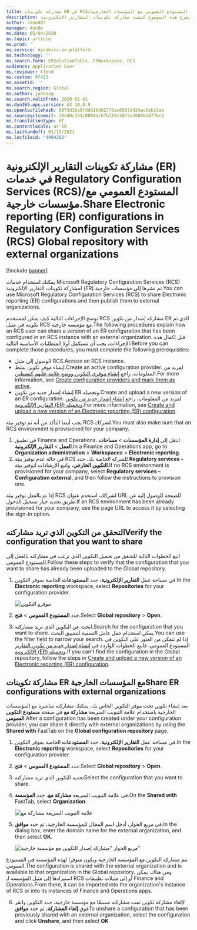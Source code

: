 ```yaml
---
title: مشاركة تكوينات ER في RCS/المستودع العمومي مع المؤسسات الخارجية
description: يشرح هذه الموضوع كيفية مشاركة تكوينات التقارير الإلكترونية (ER) في خدمات Microsoft Regulatory Configuration Services (RCS)/المستودع العمومي مباشرة مع مؤسسات خارجية.
author: JaneA07
manager: AnnBe
ms.date: 05/04/2020
ms.topic: article
ms.prod: ''
ms.service: dynamics-ax-platform
ms.technology: ''
ms.search.form: ERSolutionTable, ERWorkspace, RCS
audience: Application User
ms.reviewer: kfend
ms.custom: 97423
ms.assetid: ''
ms.search.region: Global
ms.author: janeaug
ms.search.validFrom: 2020-02-01
ms.dyn365.ops.version: AX 10.0.9
ms.openlocfilehash: 0973d36a8fddd16d02776ac6567d424ac6ebc3ae
ms.sourcegitcommit: 38d40c331c8894acb7b119c5073e3088b54776c1
ms.translationtype: HT
ms.contentlocale: ar-SA
ms.lasthandoff: 01/15/2021
ms.locfileid: "4994282"
---
```

# <a name="share-electronic-reporting-er-configurations-in-regulatory-configuration-services-rcs-global-repository-with-external-organizations"></a><span data-ttu-id="24bfe-103">مشاركة تكوينات التقارير الإلكترونية (ER) في خدمات Regulatory Configuration Services (RCS)/المستودع العمومي مع مؤسسات خارجية.</span><span class="sxs-lookup"><span data-stu-id="24bfe-103">Share Electronic reporting (ER) configurations in Regulatory Configuration Services (RCS) Global repository with external organizations</span></span>

[!include [banner](../includes/banner.md)]

<span data-ttu-id="24bfe-104">يمكنك استخدام خدمات Microsoft Regulatory Configuration Services (RCS) لمشاركة تكوينات التقارير الإلكترونية (ER) ثم نشرها إلى مؤسسات خارجية.</span><span class="sxs-lookup"><span data-stu-id="24bfe-104">You can use Microsoft Regulatory Configuration Services (RCS) to share Electronic reporting (ER) configurations and then publish them to external organizations.</span></span>

<span data-ttu-id="24bfe-105">توضح الإجراءات التالية كيف يمكن لمستخدم RCS مشاركه إصدار من تكوين ER الذي تم تكوينه في مثيل RCS مع مؤسسة خارجية.</span><span class="sxs-lookup"><span data-stu-id="24bfe-105">The following procedures explain how an RCS user can share a version of an ER configuration that has been configured in an RCS instance with an external organization.</span></span> <span data-ttu-id="24bfe-106">قبل إكمال هذه الإجراءات، يجب أن تستكمل أولا المتطلبات الأساسية التالية:</span><span class="sxs-lookup"><span data-stu-id="24bfe-106">Before you can complete those procedures, you must complete the following prerequisites:</span></span>

- <span data-ttu-id="24bfe-107">الوصول إلى مثيل RCS.</span><span class="sxs-lookup"><span data-stu-id="24bfe-107">Access an RCS instance.</span></span>
- <span data-ttu-id="24bfe-108">إنشاء موفر تكوين نشط.</span><span class="sxs-lookup"><span data-stu-id="24bfe-108">Create an active configuration provider.</span></span> <span data-ttu-id="24bfe-109">لمزيد من المعلومات، راجع [إنشاء موفري التكوين ووضع علامة عليهم كنشطين](../../fin-ops-core/dev-itpro/analytics/tasks/er-configuration-provider-mark-it-active-2016-11.md).</span><span class="sxs-lookup"><span data-stu-id="24bfe-109">For more information, see [Create configuration providers and mark them as active](../../fin-ops-core/dev-itpro/analytics/tasks/er-configuration-provider-mark-it-active-2016-11.md).</span></span>
- <span data-ttu-id="24bfe-110">إنشاء إصدار جديد من تكوين ER وتحميله.</span><span class="sxs-lookup"><span data-stu-id="24bfe-110">Create and upload a new version of an ER configuration.</span></span> <span data-ttu-id="24bfe-111">لمزيد من المعلومات، راجع [إنشاء إصدار جديد من تكوين التقارير الإلكترونية (ER) وتحميله](rcs-global-repo-upload.md).</span><span class="sxs-lookup"><span data-stu-id="24bfe-111">For more information, see [Create and upload a new version of an Electronic reporting (ER) configuration](rcs-global-repo-upload.md).</span></span>

<span data-ttu-id="24bfe-112">يجب أيضا التأكد من أنه تم توفير بيئة RCS لشركك.</span><span class="sxs-lookup"><span data-stu-id="24bfe-112">You must also make sure that an RCS environment is provisioned for your company.</span></span>

1. <span data-ttu-id="24bfe-113">في تطبيق Finance and Operations، انتقل إلى **إدارة المؤسسات** \> **مساحات العمل** \> **التقارير الإلكترونية**.</span><span class="sxs-lookup"><span data-stu-id="24bfe-113">In a Finance and Operations app, go to **Organization administration** \> **Workspaces** \> **Electronic reporting**.</span></span>
2. <span data-ttu-id="24bfe-114">في حالة عدم توفير بيئة RCS للشركة الخاصة بك، حدد **Regulatory services - التكوين الخارجي**، واتبع الإرشادات لتوفير بيئة.</span><span class="sxs-lookup"><span data-stu-id="24bfe-114">If no RCS environment is provisioned for your company, select **Regulatory services – Configuration external**, and then follow the instructions to provision one.</span></span>

<span data-ttu-id="24bfe-115">إذا تم بالفعل توفير بيئة RCS لشركك، استخدم عنوان URL للصفحة للوصول إليه عن طريق تحديد خيار تسجيل الدخول.</span><span class="sxs-lookup"><span data-stu-id="24bfe-115">If an RCS environment has been already provisioned for your company, use the page URL to access it by selecting the sign-in option.</span></span>

## <a name="verify-the-configuration-that-you-want-to-share"></a><span data-ttu-id="24bfe-116">التحقق من التكوين الذي تريد مشاركته</span><span class="sxs-lookup"><span data-stu-id="24bfe-116">Verify the configuration that you want to share</span></span>

<span data-ttu-id="24bfe-117">اتبع الخطوات التالية للتحقق من تحميل التكوين الذي ترغب في مشاركته بالفعل إلى المستودع العمومي.</span><span class="sxs-lookup"><span data-stu-id="24bfe-117">Follow these steps to verify that the configuration that you want to share has already been uploaded to the Global repository.</span></span>

1. <span data-ttu-id="24bfe-118">في مساحة عمل **التقارير الإلكترونية**، حدد **المستودعات** الخاصة بموفر التكوين.</span><span class="sxs-lookup"><span data-stu-id="24bfe-118">In the **Electronic reporting** workspace, select **Repositories** for your configuration provider.</span></span>

    ![موفرو التكوين](media/1_RCS_Repo_for_config_provider.JPG)

2. <span data-ttu-id="24bfe-120">حدد **المستودع االعمومي** \> **فتح**.</span><span class="sxs-lookup"><span data-stu-id="24bfe-120">Select **Global repository** \> **Open**.</span></span>
3. <span data-ttu-id="24bfe-121">ابحث عن التكوين الذي تريد مشاركته.</span><span class="sxs-lookup"><span data-stu-id="24bfe-121">Search for the configuration that you want to share.</span></span> <span data-ttu-id="24bfe-122">يمكن استخدام حقل عامل التصفية لتضييق البحث.</span><span class="sxs-lookup"><span data-stu-id="24bfe-122">You can use the filter field to narrow your search.</span></span> <span data-ttu-id="24bfe-123">إذا لم تتمكن من العثور على التكوين في المستودع العمومي، فاتبع الخطوات الواردة في [إنشاء إصدار جديد من تكوين التقارير الإلكترونية (ER) وتحميله](rcs-global-repo-upload.md).</span><span class="sxs-lookup"><span data-stu-id="24bfe-123">If you can't find the configuration in the Global repository, follow the steps in [Create and upload a new version of an Electronic reporting (ER) configuration](rcs-global-repo-upload.md).</span></span>

## <a name="share-er-configurations-with-external-organizations"></a><span data-ttu-id="24bfe-124">مشاركة تكوينات ER مع المؤسسات الخارجية</span><span class="sxs-lookup"><span data-stu-id="24bfe-124">Share ER configurations with external organizations</span></span>

<span data-ttu-id="24bfe-125">بعد إنشاء تكوين تحت موفر التكوين الخاص بك، يمكنك مشاركته مباشرة مع المؤسسات الخارجية باستخدام علامة التبويب السريعة **مشاركة مع** في صفحة **مستودع التكوين العمومي**.</span><span class="sxs-lookup"><span data-stu-id="24bfe-125">After a configuration has been created under your configuration provider, you can share it directly with external organizations by using the **Shared with** FastTab on the **Global configuration repository** page.</span></span>

1. <span data-ttu-id="24bfe-126">في مساحة عمل **التقارير الإلكترونية**، حدد **المستودعات** الخاصة بموفر التكوين.</span><span class="sxs-lookup"><span data-stu-id="24bfe-126">In the **Electronic reporting** workspace, select **Repositories** for your configuration provider.</span></span>
2. <span data-ttu-id="24bfe-127">حدد **المستودع االعمومي** \> **فتح**.</span><span class="sxs-lookup"><span data-stu-id="24bfe-127">Select **Global repository** \> **Open**.</span></span> 
3. <span data-ttu-id="24bfe-128">تحديد التكوين الذي تريد مشاركته</span><span class="sxs-lookup"><span data-stu-id="24bfe-128">Select the configuration that you want to share.</span></span>
4. <span data-ttu-id="24bfe-129">في علامة التبويب السريعة **مشاركة مع**، حدد **المؤسسة**.</span><span class="sxs-lookup"><span data-stu-id="24bfe-129">On the **Shared with** FastTab, select **Organization**.</span></span>

    ![علامة التبويب السريعة مشاركة مع](media/1_RCS_Repo_for_Share_with_org.JPG)

5. <span data-ttu-id="24bfe-131">في مربع الحوار، أدخل اسم المجال للمؤسسة الخارجية، ثم حدد **موافق**.</span><span class="sxs-lookup"><span data-stu-id="24bfe-131">In the dialog box, enter the domain name for the external organization, and then select **OK**.</span></span>

    ![مربع الحوار "مشاركة إصدار التكوين مع مؤسسة خارجية"](media/1_RCS_Repo_for_Share_with_form.JPG)

<span data-ttu-id="24bfe-133">تتم مشاركة التكوين مع المؤسسة الخارجية ويكون متوفرا لهذه المؤسسة في المستودع العمومي.</span><span class="sxs-lookup"><span data-stu-id="24bfe-133">The configuration is shared with the external organization and is available to that organization in the Global repository.</span></span> <span data-ttu-id="24bfe-134">ومن هناك، يمكن استيرادها إلى مثيل المؤسسة لـ RCS أو إلى مثيلات تطبيقات Finance and Operations.</span><span class="sxs-lookup"><span data-stu-id="24bfe-134">From there, it can be imported into the organization's instance of RCS or into its instances of Finance and Operations apps.</span></span>

6. <span data-ttu-id="24bfe-135">لإلغاء مشاركة تكوين تمت مشاركته مسبقًا مع مؤسسة خارجية، حدد التكوين وانقر فوق **إلغاء المشاركة**، ثم حدد **موافق**</span><span class="sxs-lookup"><span data-stu-id="24bfe-135">To unshare a configuration that has been previously shared with an external organization, select the configuration and click **Unshare**, and then select **OK**</span></span>
